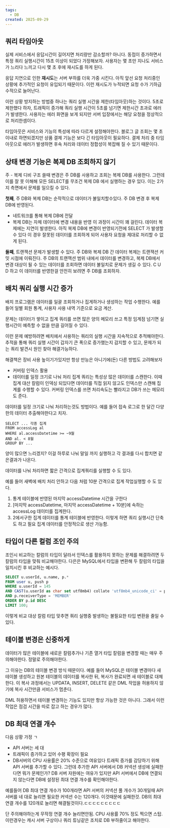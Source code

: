 ```yaml
---
tags:
  - DB
created: 2025-09-29
---
```

## 쿼리 타임아웃
실제 서비스에서 응답시간이 길어지면 처리량만 감소할까? 아니다. 동접이 증가하면서 특정 쿼리 실행시간이 15초 이상이 되었다 가정해보자. 사용자는 몇 초만 지나도 서비스가 느리다 느끼고 다시 몇 초 후에 재시도를 하게 된다.

응답 지연으로 인한 **재시도**는 서버 부하를 더욱 가중 시킨다. 아직 앞선 요청 처리중인 상황에 추가적인 요청이 유입되기 때문이다. 이런 재시도가 누적되면 요청 수가 기하급수적으로 늘어난다.

이런 상황 방지하는 방법중 하나는 쿼리 실행 시간을 제한(타임아웃)하는 것이다. 5초로 제한했다 하자, 트래픽이 증가해 쿼리 실행 시간이 5초를 넘기면 제한시간 초과로 에러가 발생한다. 사용자는 에러 화면을 보게 되지만 서버 입장에서는 해당 요청을 정상적으로 처리한셈이다.

타임아웃은 서비스와 기능의 특성에 따라 다르게 설정해야한다. 블로그 글 조회는 몇 초 이내로 하면되겠지만 상품 결제 기능은 보다 긴 타임아웃이 필요하다. 결제 처리 중 타임아웃으로 에러가 발생하면 후속 처리와 데이터 정합성이 복잡해 질 수 있기 때문이다.

## 상태 변경 기능은 복제 DB 조회하지 않기
주 - 복제 디비 구조 쓸때 변경은 주 DB를 사용하고 조회는 복제 DB를 사용한다. 그런데 이를 잘 못 이해해 모든 SELECT를 무조건 복제 DB 에서 실행하는 경우 있다. 이는 2가지 측면에서 문제를 일으킬 수 있다.

**첫째**, 주 DB와 복제 DB는 순작적으로 데이터가 불일치할수있다. 주 DB 변경 후 복제 DB에 반영된다.
- 네트워크를 통해 복제 DB에 전달
- 복제 DB는 자체 데이터에 변경 내용을 반영
이 과정이 시간이 꽤 걸린다. 데이터 복제에는 지연이 발생한다. 아직 복제 DB에 변경이 반영되기전에 SELECT 가 발생할 수 있다 이 경우 잘못된 데이터를 조회하게 되어 사용자 요청을 제대로 처리할 수 없게 된다.

**둘째**, 트랜잭션 문제가 발생할 수 있다. 주 DB와 복제 DB 간 데이터 복제는 트랜잭션 커밋 시점에 이뤄진다. 주 DB의 트랜잭션 범위 내에서 데이터를 변경하고, 복제 DB에서 변경 대상이 될 수 있는 데이터를 조회하면 데이터 불일치로 문제가 생길 수 있다. C U D 하고 이 데이터를 반영한걸 안전히 보려면 주 DB를 조회하자.

## 배치 쿼리 실행 시간 증가
배치 프로그램은 데이터를 일괄 조회하거나 집게하거나 생성하는 작업 수행한다. 예를 들어 일별 회원 통계, 사용자 사용 내역 기준으로 요금 계산.

문제는 데이터가 쌓이고 집계 쿼리를 쓰면 많은 양의 메모리 쓰고 특정 임계점 넘기면 실행시간이 예측할 수 없을 만큼 길어질 수 있다.

이런 문제 예방하려면 배치에서 사용하는 쿼리의 실행 시간을 지속적으로 추적해야한다. 추적을 통해 쿼리 실행 시간이 갑자기 큰 폭으로 증가했는지 감지할 수 있고, 문제가 되는 쿼리 발견시 원인 찾아 해결가능하다.

해결책은 장비 사용 높이기가있지만 항상 만능은 아니기에(돈) 다른 방법도 고려해보자
- 커버링 인덱스 활용
- 데이터를 일정 크기로 나눠 처리
집계 쿼리는 특성상 많은 데이터를 스캔한다. 이때 집계 대산 칼럼이 인덱싱 되있다면 데이터를 직접 읽지 않고도 인덱스만 스캔해 집계를 수행할 수 있다. 커버링 인덱스를 쓰면 처리속도는 빨라지고 DB가 쓰는 메모리도 준다.

데이터를 일정 크기로 나눠 처리하는것도 방법이다. 예를 들어 접속 로그로 한 달간 다양한의 데이터 추출해야한다고 치자.
```
SELECT ... 각종 집계
FROM accessLog al
WHERE al.accessDatetime >= ~9월
AND al. < 8월
GROUP BY ...
```
양이 많으면 느리겠지? 이걸 하루로 나눠 말일 까지 실행하고 각 결과를 다시 합치면 같은결과가 나온다.

데이터를 나눠 처리하면 짧은 간격으로 집계쿼리를 실행할 수 도 있다. 

예를 들어 새벽에 배치 처리 안하고 다음 처럼 10분 간격으로 집계 작업실행할 수 도 있다.
1. 통계 테이블에 반영된 마지막 accessDatetime 시간을 구한다
2. \[마지막 accessDatetime, 마지막 accessDatetime + 10분]에 속하는 accessLog 데이터를 집계한다.
3. 2에서구한 집계 데이터를 통계 테이블에 반영한다.
이렇게 하면 쿼리 실행시간 단축도 하고 필요 집계 데이터를 안정적으로 생산 가능함.

## 타입이 다른 컬럼 조인 주의
조인시 비교하는 칼럼의 타입이 달라서 인덱스를 활용하지 못하는 문제를 해결하려면 두 칼럼의 타입을 맞춰 비교해야한다. 다은은 MySQL에서 타입을 변환해 두 칼럼의 타입을 일치시킨 후 비교하는 예시다.
```sql
SELECT u.userId, u.name, p.*
FROM user u, push p
WHERE u.userId = 145
AND CAST(u.userId as char set utf8mb4) collate 'utf8mb4_unicode_ci' = p.receiverId
AND p.receiverType = 'MEMBER'
ORDER BY p.id DESC
LIMIT 100;
```
이렇게 비교 대상 칼럼 타입 맞추면 쿼리 실행중 발생하는 불필요한 타입 변환을 줄일 수 있다.
## 테이블 변경은 신중하게
데이터가 많은 테이블에 새로운 칼럼추가나 기존 열거 타입 칼럼을 변경할 때는 매우 주의해야한다. 정말로 주의해야한다.

그 이유는 DB의 테이블 변경 방식 때문이다. 예를 들어 MySQL은 테이블 변경마다 새 테이블 생성하고 원본 테이블의 데이터를 복사한 뒤, 복사가 완료되면 새 테이블로 대체한다. 이 복사 과정에서는 UPDATA, INSERT, DELETE 같은 DML 작업을 허용하지 않기에 복사 시간만큼 서비스가 멈춘다.

DML 허용하면서 테이블 변경하는 기능도 있지만 항상 가능한 것은 아니다. 그래서 이런 작업은 점검 시간을 따로 잡고 하는 경우가 많다.

## DB 최대 연결 개수
다음 상황 가정 ㄱ
- API 서버는 세 대
- 트래픽이 증가하고 있어 수평 확장이 필요
- DB서버의 CPU 사용률은 20% 수준으로 여유있다
트래픽 증가를 감당하기 위해 API 서버를 추가할 수 있다. 그런데 추가한 API 서버에서 DB 커넥션 생성에 실패한다면 뭐가 문제인가? DB 서버 자원에는 여유가 있지만 API 서버에서 DB에 연결되지 않는다면 DB에 설정된 최대 연결 개수를 확인해야한다.

예를들어 DB 최대 연결 개수가 100개라면 API 서버의 커넥션 풀 개수가 30개일때 API 서버를 네 대로 늘리면 필요한 커넥션 수는 120개다. 이것때문에 실패한것. DB의 최대 연결 개수를 120개로 늘리면 해결될것이다.ㄷㄷㄷㄷㄷㄷㄷㄷㄷ

단 주의해야하는게 무작정 연결 개수 늘리면안됨. CPU 사용률 70% 정도 찍으면 스탑. 이런경우는 캐시 서버 구상이나 쿼리 튜닝같은 조치로 DB 부하줄이고 해야한다.